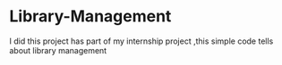 # Library-Management
I did this project has part of my internship project ,this simple code tells about library management
